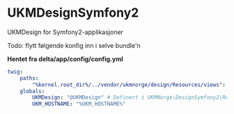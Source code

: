 # UKMDesignSymfony2
 UKMDesign for Symfony2-applikasjoner

Todo: flytt følgende konfig inn i selve bundle'n

**Hentet fra delta/app/config/config.yml**
```yaml
twig:
    paths:
        "%kernel.root_dir%/../vendor/ukmnorge/design/Resources/views": ~
    globals:
        UKMDesign: "@UKMDesign" # Definert i UKMNorge\DesignSymfony2\Resources\config\services.yml
        UKM_HOSTNAME: "%UKM_HOSTNAME%"
```
